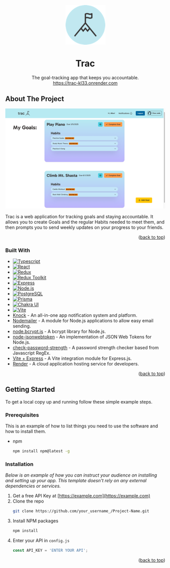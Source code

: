 <!-- Improved compatibility of back to top link: See: https://github.com/othneildrew/Best-README-Template/pull/73 -->
<a name="readme-top"></a>
<!--
*** Thanks for checking out the Best-README-Template. If you have a suggestion
*** that would make this better, please fork the repo and create a pull request
*** or simply open an issue with the tag "enhancement".
*** Don't forget to give the project a star!
*** Thanks again! Now go create something AMAZING! :D
-->



<!-- PROJECT SHIELDS -->
<!--
*** I'm using markdown "reference style" links for readability.
*** Reference links are enclosed in brackets [ ] instead of parentheses ( ).
*** See the bottom of this document for the declaration of the reference variables
*** for contributors-url, forks-url, etc. This is an optional, concise syntax you may use.
*** https://www.markdownguide.org/basic-syntax/#reference-style-links
-->

<!-- PROJECT LOGO -->
<div align="center">
  <a href="https://trac-kl33.onrender.com">
    <img src="public/images/trac_logo_blue_circle_150px.png" alt="Logo" width="125" height="125">
  </a>
<br />
  <h1 align="center">Trac</h1>

  <p align="center">
    The goal-tracking app that keeps you accountable.
    <br />
    <a href="https://trac-kl33.onrender.com">https://trac-kl33.onrender.com</a>
</div>



<!-- TABLE OF CONTENTS -->
<!-- <details>
  <summary>Table of Contents</summary>
  <ol>
    <li>
      <a href="#about-the-project">About The Project</a>
      <ul>
        <li><a href="#built-with">Built With</a></li>
      </ul>
    </li>
    <li>
      <a href="#getting-started">Getting Started</a>
      <ul>
        <li><a href="#prerequisites">Prerequisites</a></li>
        <li><a href="#installation">Installation</a></li>
      </ul>
    </li>
    <li><a href="#usage">Usage</a></li>
    <li><a href="#roadmap">Roadmap</a></li>
    <li><a href="#contributing">Contributing</a></li>
    <li><a href="#license">License</a></li>
    <li><a href="#contact">Contact</a></li>
    <li><a href="#acknowledgments">Acknowledgments</a></li>
  </ol>
</details> -->



<!-- ABOUT THE PROJECT -->
## About The Project

![Product Name Screen Shot][product-screenshot]

 Trac is a web application for tracking goals and staying accountable. It allows you to create Goals and the regular Habits needed to meet them, and then prompts you to send weekly updates on your progress to your friends. 


<p align="right">(<a href="#readme-top">back to top</a>)</p>



### Built With

* [![Typescript][Typescript]][Typescript-url]
* [![React][React.js]][React-url]
* [![Redux][Redux]][Redux-url]
* [![Redux Toolkit][Redux Toolkit]][Redux-Toolkit-url]
* [![Express][Express.js]][Express-url]
* [![Node.js][Nodejs.org]][Node-url]
* [![PostgreSQL][PostgreSQL.org]][PostgreSQL-url]
* [![Prisma][Prisma.io]][Prisma-url]
* [![Chakra UI][Chakra-ui.com]][Chakra-url]
* [![Vite][Vitejs.dev]][Vite-url]
* [Knock](https://knock.app) - An all-in-one app notification system and platform.
* [Nodemailer](https://nodemailer.com) - A module for Node.js applications to allow easy email sending.
* [node.bcrypt.js](https://github.com/kelektiv/node.bcrypt.js#readme) - A bcrypt library for Node.js.
* [node-jsonwebtoken](https://github.com/auth0/node-jsonwebtoken?tab=readme-ov-file#jsonwebtoken) - An implementation of JSON Web Tokens for Node.js.
* [check-password-strength](https://github.com/deanilvincent/check-password-strength#readme) - A password strength checker based from Javascript RegEx.
* [Vite + Express](https://github.com/szymmis/vite-express#readme) - A Vite integration module for Express.js.
* [Render](https://www.render.com) - A cloud application hosting service for developers.



<p align="right">(<a href="#readme-top">back to top</a>)</p>



<!-- GETTING STARTED -->
## Getting Started

To get a local copy up and running follow these simple example steps.

### Prerequisites

This is an example of how to list things you need to use the software and how to install them.
* npm
  ```sh
  npm install npm@latest -g
  ```

### Installation

_Below is an example of how you can instruct your audience on installing and setting up your app. This template doesn't rely on any external dependencies or services._

1. Get a free API Key at [https://example.com](https://example.com)
2. Clone the repo
   ```sh
   git clone https://github.com/your_username_/Project-Name.git
   ```
3. Install NPM packages
   ```sh
   npm install
   ```
4. Enter your API in `config.js`
   ```js
   const API_KEY = 'ENTER YOUR API';
   ```

<p align="right">(<a href="#readme-top">back to top</a>)</p>



<!-- USAGE EXAMPLES -->
<!-- ## Usage

Use this space to show useful examples of how a project can be used. Additional screenshots, code examples and demos work well in this space. You may also link to more resources.

_For more examples, please refer to the [Documentation](https://example.com)_

<p align="right">(<a href="#readme-top">back to top</a>)</p> -->



<!-- ROADMAP -->
<!-- ## Roadmap

- [x] Add Changelog
- [x] Add back to top links
- [ ] Add Additional Templates w/ Examples
- [ ] Add "components" document to easily copy & paste sections of the readme
- [ ] Multi-language Support
    - [ ] Chinese
    - [ ] Spanish

See the [open issues](https://github.com/othneildrew/Best-README-Template/issues) for a full list of proposed features (and known issues). -->

<!-- <p align="right">(<a href="#readme-top">back to top</a>)</p> -->



<!-- CONTRIBUTING -->
<!-- ## Contributing

Contributions are what make the open source community such an amazing place to learn, inspire, and create. Any contributions you make are **greatly appreciated**.

If you have a suggestion that would make this better, please fork the repo and create a pull request. You can also simply open an issue with the tag "enhancement".
Don't forget to give the project a star! Thanks again!

1. Fork the Project
2. Create your Feature Branch (`git checkout -b feature/AmazingFeature`)
3. Commit your Changes (`git commit -m 'Add some AmazingFeature'`)
4. Push to the Branch (`git push origin feature/AmazingFeature`)
5. Open a Pull Request

<p align="right">(<a href="#readme-top">back to top</a>)</p>
 -->


<!-- LICENSE -->
<!-- ## License

Distributed under the MIT License. See `LICENSE.txt` for more information.

<p align="right">(<a href="#readme-top">back to top</a>)</p>
 -->


<!-- CONTACT -->
<!-- ## Contact

Your Name - [@your_twitter](https://twitter.com/your_username) - email@example.com

Project Link: [https://github.com/your_username/repo_name](https://github.com/your_username/repo_name) -->

<!-- <p align="right">(<a href="#readme-top">back to top</a>)</p> -->



<!-- ACKNOWLEDGMENTS -->
<!-- ## Acknowledgments

Use this space to list resources you find helpful and would like to give credit to. I've included a few of my favorites to kick things off!

* [Choose an Open Source License](https://choosealicense.com)
* [GitHub Emoji Cheat Sheet](https://www.webpagefx.com/tools/emoji-cheat-sheet)
* [Malven's Flexbox Cheatsheet](https://flexbox.malven.co/)
* [Malven's Grid Cheatsheet](https://grid.malven.co/)
* [Img Shields](https://shields.io)
* [GitHub Pages](https://pages.github.com)
* [Font Awesome](https://fontawesome.com)
* [React Icons](https://react-icons.github.io/react-icons/search) -->

<!-- <p align="right">(<a href="#readme-top">back to top</a>)</p> -->



<!-- MARKDOWN LINKS & IMAGES -->
<!-- https://www.markdownguide.org/basic-syntax/#reference-style-links -->

[product-screenshot]: public/images/README-screenshot-1.png
[Express.js]: https://img.shields.io/badge/Express.js-grey?style=for-the-badge&logo=express&logoColor=white
[Express-url]: https://expressjs.com
[React.js]: https://img.shields.io/badge/React-20232A?style=for-the-badge&logo=react&logoColor=61DAFB
[React-url]: https://reactjs.org/
[Typescript]: https://img.shields.io/badge/TypeScript-lightgrey?style=for-the-badge&logo=TypeScript&logoColor=blue
[Typescript-url]: https://www.typescriptlang.org
[Redux]: https://img.shields.io/badge/redux-%23593d88.svg?style=for-the-badge&logo=redux&logoColor=whitee
[Redux-url]: https://redux.js.org
[Redux Toolkit]: https://img.shields.io/badge/redux_toolkit-%23593d88.svg?style=for-the-badge&logo=redux&logoColor=white
[Redux-Toolkit-url]: https://redux-toolkit.js.org
[Nodejs.org]: https://img.shields.io/badge/node.js-%23417E38.svg?style=for-the-badge&logo=node.js&logoColor=white
[Node-url]: https://nodejs.org/
[Vitejs.dev]: https://img.shields.io/badge/vite-%23A058FE.svg?style=for-the-badge&logo=vite&logoColor=white
[Vite-url]: https://vitejs.dev
[PostgreSQL.org]: https://img.shields.io/badge/postgres-%23316192.svg?style=for-the-badge&logo=postgresql&logoColor=white
[PostgreSQL-url]: https://www.postgresql.org
[Prisma.io]: https://img.shields.io/badge/prisma-%234C51BF.svg?style=for-the-badge&logo=prisma&logoColor=white
[Prisma-url]: https://www.prisma.io
[Chakra-ui.com]: https://img.shields.io/badge/Chakra_UI-%233FC7BF.svg?style=for-the-badge&logo=chakra-ui&logoColor=white
[Chakra-url]: https://www.chakra-ui.com